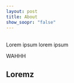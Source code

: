 ```yaml
---
layout: post
title: About
show_soopr: "false"
---
```


<br>
Lorem ipsum lorem ipsum

WAHHH

## Loremz